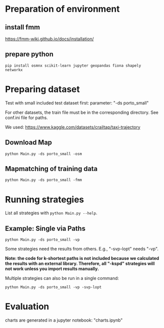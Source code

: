 # Preparation of environment

## install fmm
https://fmm-wiki.github.io/docs/installation/

## prepare python

`pip install osmnx scikit-learn jupyter geopandas fiona shapely networkx`



# Preparing dataset

Test with small included test dataset first:
parameter: "-ds porto_small"

For other datasets, the train file must be in the corresponding directory.
See conf.ini file for paths.

We used:
https://www.kaggle.com/datasets/crailtap/taxi-trajectory

## Download Map

`python Main.py -ds porto_small -osm`

## Mapmatching of training data

`python Main.py -ds porto_small -fmm`



# Running strategies

List all strategies with `python Main.py --help`.


## Example: Single via Paths

`python Main.py -ds porto_small -vp`

Some strategies need the results from others. E.g., "-svp-lopt" needs "-vp".

**Note: the code for k-shortest paths is not included because we calculated the results with an external library. Therefore, all "-kspd" strategies will not work unless you import results manually.**

Multiple strategies can also be run in a single command:

`python Main.py -ds porto_small -vp -svp-lopt`

# Evaluation

charts are generated in a jupyter notebook: "charts.ipynb"


